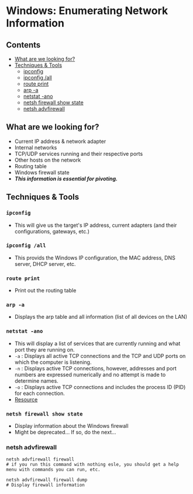 # Windows: Enumerating Network Information

## Contents
- [What are we looking for?](#what-are-we-looking-for)
- [Techniques & Tools](#techniques--tools)
  - [ipconfig](#ipconfig)
  - [ipconfig /all](#ipconfig-all)
  - [route print](#route-print)
  - [arp -a](#arp--a)
  - [netstat -ano](#netstat--ano)
  - [netsh firewall show state](#netsh-firewall-show-state)
  - [netsh advfirewall](#netsh-advfirewall)

## What are we looking for?
- Current IP address & network adapter
- Internal networks
- TCP/UDP services running and their respective ports
- Other hosts on the network
- Routing table
- Windows firewall state
- **_This information is essential for pivoting._**

## Techniques & Tools

### `ipconfig`
- This will give us the target's IP address, current adapters (and their configurations, gateways, etc.)

### `ipconfig /all`
- This provids the Windows IP configuration, the MAC address, DNS server, DHCP server, etc.

### `route print`
- Print out the routing table

### `arp -a`
- Displays the arp table and all information (list of all devices on the LAN)

### `netstat -ano`
- This will display a list of services that are currently running and what port they are running on.
- `-a` : Displays all active TCP connections and the TCP and UDP ports on which the computer is listening.
- `-n` : Displays active TCP connections, however, addresses and port numbers are expressed numerically and no attempt is made to determine names.
- `-o` : Displays active TCP connections and includes the process ID (PID) for each connection.
- [Resource](https://learn.microsoft.com/en-us/windows-server/administration/windows-commands/netstat)

### `netsh firewall show state`
- Display information about the Windows firewall
- Might be deprecated... If so, do the next...

### netsh advfirewall
```
netsh advfirewall firewall
# if you run this command with nothing esle, you should get a help menu with commands you can run, etc.

netsh advfirewall firewall dump
# Display firewall information
```
